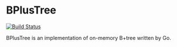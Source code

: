 # BPlusTree

[![Build Status](https://travis-ci.org/inazo1115/bplustree.svg?branch=master)](https://travis-ci.org/inazo1115/bplustree)

BPlusTree is an implementation of on-memory B+tree written by Go.
